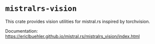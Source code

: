 # `mistralrs-vision`

This crate provides vision utilities for mistral.rs inspired by torchvision.

Documentation: https://ericlbuehler.github.io/mistral.rs/mistralrs_vision/index.html
